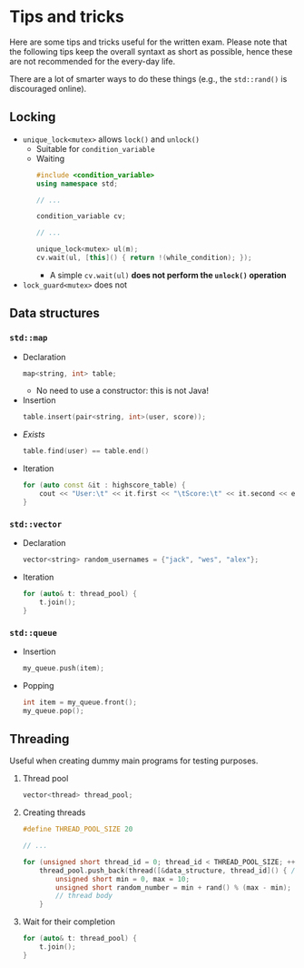 # Tips and tricks

Here are some tips and tricks useful for the written exam.
Please note that the following tips keep the overall syntaxt as short
as possible, hence these are not recommended for the every-day life.

There are a lot of smarter ways to do these things (e.g., the `std::rand()` is discouraged online). 

## Locking
- `unique_lock<mutex>` allows `lock()` and `unlock()`
    - Suitable for `condition_variable`
    - Waiting
        ```cpp
      #include <condition_variable>
      using namespace std;
      
      // ...

      condition_variable cv;
      
      // ...
      
      unique_lock<mutex> ul(m);
      cv.wait(ul, [this]() { return !(while_condition); });
        ```
        - A simple `cv.wait(ul)` **does not perform the `unlock()` operation**
- `lock_guard<mutex>` does not

## Data structures

### `std::map`
- Declaration
    ```cpp
    map<string, int> table;
    ```
    - No need to use a constructor: this is not Java!
- Insertion
    ```cpp
    table.insert(pair<string, int>(user, score));
    ```
- _Exists_
    ```cpp
    table.find(user) == table.end()
    ```
- Iteration
    ```cpp
    for (auto const &it : highscore_table) {
        cout << "User:\t" << it.first << "\tScore:\t" << it.second << endl;
    }
    ```

### `std::vector`
- Declaration
    ```cpp
    vector<string> random_usernames = {"jack", "wes", "alex"};
    ```
- Iteration
    ```cpp
    for (auto& t: thread_pool) {
        t.join();
    }
    ```

### `std::queue`
- Insertion
    ```cpp
    my_queue.push(item);
    ```
- Popping
    ```cpp
    int item = my_queue.front();
    my_queue.pop();
    ```

## Threading
Useful when creating dummy main programs for testing purposes.

1. Thread pool
    ```cpp
    vector<thread> thread_pool;
    ```
1. Creating threads
    ```cpp
    #define THREAD_POOL_SIZE 20
    
    // ...
    
    for (unsigned short thread_id = 0; thread_id < THREAD_POOL_SIZE; ++thread_id) {
        thread_pool.push_back(thread([&data_structure, thread_id]() { /* `thread_id` by value! */
            unsigned short min = 0, max = 10;
            unsigned short random_number = min + rand() % (max - min);
            // thread body
        }
    ```
1. Wait for their completion
    ```cpp
    for (auto& t: thread_pool) {
        t.join();
    }
    ```
